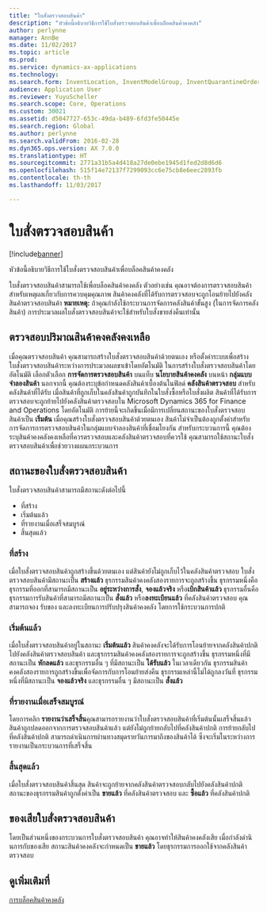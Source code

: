 ```yaml
---
title: "ใบสั่งตรวจสอบสินค้า"
description: "หัวข้อนี้อธิบายวิธีการใช้ใบสั่งตรวจสอบสินค้าเพื่อบล็อคสินค้าคงคลัง"
author: perlynne
manager: AnnBe
ms.date: 11/02/2017
ms.topic: article
ms.prod: 
ms.service: dynamics-ax-applications
ms.technology: 
ms.search.form: InventLocation, InventModelGroup, InventQuarantineOrder, InventQuarantineParmEnd, InventQuarantineParmReportFinished, InventQuarantineParmStartUp, InventTrans
audience: Application User
ms.reviewer: YuyuScheller
ms.search.scope: Core, Operations
ms.custom: 30021
ms.assetid: d5047727-653c-49da-b489-6fd3fe50445e
ms.search.region: Global
ms.author: perlynne
ms.search.validFrom: 2016-02-28
ms.dyn365.ops.version: AX 7.0.0
ms.translationtype: HT
ms.sourcegitcommit: 2771a31b5a4d418a27de0ebe1945d1fed2d8d6d6
ms.openlocfilehash: 515f14e72137f7299093cc6e75cb8e6eec2893fb
ms.contentlocale: th-th
ms.lasthandoff: 11/03/2017

---
```


# <a name="quarantine-orders"></a>ใบสั่งตรวจสอบสินค้า

[!include[banner](../includes/banner.md)]


หัวข้อนี้อธิบายวิธีการใช้ใบสั่งตรวจสอบสินค้าเพื่อบล็อคสินค้าคงคลัง

ใบสั่งตรวจสอบสินค้าสามารถใช้เพื่อบล็อคสินค้าคงคลัง ตัวอย่างเช่น คุณอาจต้องการตรวจสอบสินค้าสำหรับเหตุผลเกี่ยวกับการควบคุมคุณภาพ สินค้าคงคลังที่ได้รับการตรวจสอบจะถูกโอนย้ายไปยังคลังสินค้าตรวจสอบสินค้า **หมายเหตุ:** ถ้าคุณกำลังใช้กระบวนการจัดการคลังสินค้าขั้นสูง (ในการจัดการคลังสินค้า) การประมวลผลใบสั่งตรวจสอบสินค้าจะใช้สำหรับใบสั่งขายส่งคืนเท่านั้น

## <a name="quarantine-on-hand-inventory-items"></a>ตรวจสอบปริมาณสินค้าคงคลังคงเหลือ
เมื่อคุณตรวจสอบสินค้า คุณสามารถสร้างใบสั่งตรวจสอบสินค้าด้วยตนเอง หรือตั้งค่าระบบเพื่อสร้างใบสั่งตรวจสอบสินค้าระหว่างการประมวลผลขาเข้าโดยอัตโนมัติ ในการสร้างใบสั่งตรวจสอบสินค้าโดยอัตโนมัติ เลือกตัวเลือก **การจัดการตรวจสอบสินค้า** บนแท็บ **นโยบายสินค้าคงคลัง** บนหน้า **กลุ่มแบบจำลองสินค้า** นอกจากนี้ คุณต้องระบุข้อกำหนดคลังสินค้าเบื้องต้นในฟิลด์ **คลังสินค้าตรวจสอบ** สำหรับคลังสินค้าที่ได้รับ เมื่อสินค้าที่ถูกเก็บในคลังสินค้าถูกบันทึกในใบสั่งซื้อหรือใบสั่งผลิต สินค้าที่ได้รับการตรวจสอบจะถูกย้ายไปยังคลังสินค้าตรวจสอบใน Microsoft Dynamics 365 for Finance and Operations โดยอัตโนมัติ การย้ายนี้จะเกิดขึ้นเมื่อมีการเปลี่ยนสถานะของใบสั่งตรวจสอบสินค้าเป็น **เริ่มต้น** เมื่อคุณสร้างใบสั่งตรวจสอบสินค้าด้วยตนเอง สินค้าไม่จำเป็นต้องถูกตั้งค่าสำหรับการจัดการการตรวจสอบสินค้าในกลุ่มแบบจำลองสินค้าที่เชื่อมโยงกัน สำหรับกระบวนการนี้ คุณต้องระบุสินค้าคงคลังคงเหลือที่ควรตรวจสอบและคลังสินค้าตรวจสอบที่ควรใช้ คุณสามารถใช้สถานะใบสั่งตรวจสอบสินค้าเพื่อช่วยวางแผนกระบวนการ

## <a name="quarantine-order-statuses"></a>สถานะของใบสั่งตรวจสอบสินค้า
ใบสั่งตรวจสอบสินค้าสามารถมีสถานะดังต่อไปนี้

-   ที่สร้าง
-   เริ่มต้นแล้ว
-   ที่รายงานเมื่อเสร็จสมบูรณ์
-   สิ้นสุดแล้ว

### <a name="created"></a>ที่สร้าง

เมื่อใบสั่งตรวจสอบสินค้าถูกสร้างขึ้นด้วยตนเอง แต่สินค้ายังไม่ถูกเก็บไว้ในคลังสินค้าตรวจสอบ ใบสั่งตรวจสอบสินค้ามีสถานะเป็น **สร้างแล้ว** ธุรกรรมสินค้าคงคลังสองรายการจะถูกสร้างขึ้น ธุรกรรมหนึ่งคือธุรกรรมที่ออกที่สามารถมีสถานะเป็น **อยู่ระหว่างการสั่ง**, **จองแล้วจริง** หรือ**เบิกสินค้าแล้ว** ธุรกรรมอื่นคือธุรกรรมการรับสินค้าที่สามารถมีสถานะเป็น **สั่งแล้ว** หรือ**ลงทะเบียนแล้ว** ที่คลังสินค้าตรวจสอบ คุณสามารถจอง รับของ และลงทะเบียนการปรับปรุงสินค้าคงคลัง โดยการใช้กระบวนการปกติ

### <a name="started"></a>เริ่มต้นแล้ว

เมื่อใบสั่งตรวจสอบสินค้าอยู่ในสถานะ **เริ่มต้นแล้ว** สินค้าคงคลังจะได้รับการโอนย้ายจากคลังสินค้าปกติไปยังคลังสินค้าตรวจสอบสินค้า และธุรกรรมสินค้าคงคลังสองรายการจะถูกสร้างขึ้น ธุรกรรมหนึ่งที่มีสถานะเป็น **หักลดแล้ว** และธุรกรรมอื่น ๆ ที่มีสถานะเป็น **ได้รับแล้ว** ในเวลาเดียวกัน ธุรกรรมสินค้าคงคลังสองรายการถูกสร้างขึ้นเพื่อจัดการกับการโอนย้ายส่งคืน ธุรกรรมเหล่านี้ไม่ได้ถูกลงวันที่ ธุรกรรมหนึ่งที่มีสถานะเป็น **จองแล้วจริง** และธุรกรรมอื่น ๆ มีสถานะเป็น **สั่งแล้ว**

### <a name="reported-as-finished"></a>ที่รายงานเมื่อเสร็จสมบูรณ์

โดยการคลิก **รายงานว่าเสร็จสิ้น**คุณสามารถรายงานว่าใบสั่งตรวจสอบสินค้าที่เริ่มต้นนั้นเสร็จสิ้นแล้ว สินค้าถูกปลดออกจากการตรวจสอบสินค้าแล้ว แต่ยังไม่ถูกย้ายกลับไปที่คลังสินค้าปกติ การย้ายกลับไปที่คลังสินค้าปกติ สามารถดำเนินการผ่านทางสมุดรายวันการมาถึงของสินค้าได้ ซึ่งจะเริ่มในระหว่างการรายงานเป็นกระบวนการที่เสร็จสิ้น

### <a name="ended"></a>สิ้นสุดแล้ว

เมื่อใบสั่งตรวจสอบสินค้าสิ้นสุด สินค้าจะถูกย้ายจากคลังสินค้าตรวจสอบกลับไปยังคลังสินค้าปกติ สถานะของธุรกรรมสินค้าถูกตั้งค่าเป็น **ขายแล้ว** ที่คลังสินค้าตรวจสอบ และ **ซื้อแล้ว** ที่คลังสินค้าปกติ

## <a name="quarantine-order-scrap"></a>ของเสียใบสั่งตรวจสอบสินค้า
โดยเป็นส่วนหนึ่งของกระบวนการใบสั่งตรวจสอบสินค้า คุณอาจทำให้สินค้าคงคลังเสีย เมื่อกำลังดำนินการกับของเสีย สถานะสินค้าคงคลังจะกำหนดเป็น **ขายแล้ว** โดยธุรกรรมการออกใช้จากคลังสินค้าตรวจสอบ

<a name="see-also"></a>ดูเพิ่มเติมที่
--------

[การบล็อคสินค้าคงคลัง](inventory-blocking.md)

